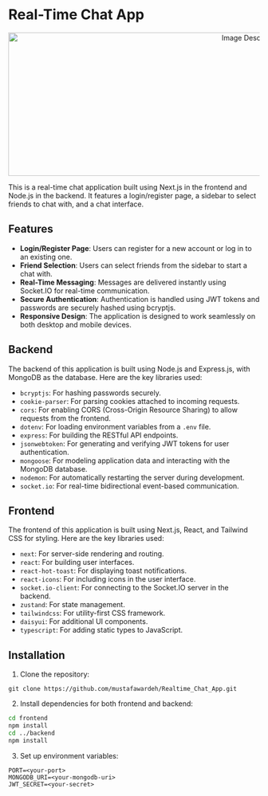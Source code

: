 # Real-Time Chat App
<div style="text-align: center;">
  <img src="https://res.cloudinary.com/dsos2uuov/image/upload/v1708786694/h8zkvzf9nfqzeop2zevt.png" alt="Image Description" style="width:100vw;height:30vw">
</div>

This is a real-time chat application built using Next.js in the frontend and Node.js in the backend. It features a login/register page, a sidebar to select friends to chat with, and a chat interface.

## Features

- **Login/Register Page**: Users can register for a new account or log in to an existing one.
- **Friend Selection**: Users can select friends from the sidebar to start a chat with.
- **Real-Time Messaging**: Messages are delivered instantly using Socket.IO for real-time communication.
- **Secure Authentication**: Authentication is handled using JWT tokens and passwords are securely hashed using bcryptjs.
- **Responsive Design**: The application is designed to work seamlessly on both desktop and mobile devices.

## Backend

The backend of this application is built using Node.js and Express.js, with MongoDB as the database. Here are the key libraries used:

- `bcryptjs`: For hashing passwords securely.
- `cookie-parser`: For parsing cookies attached to incoming requests.
- `cors`: For enabling CORS (Cross-Origin Resource Sharing) to allow requests from the frontend.
- `dotenv`: For loading environment variables from a `.env` file.
- `express`: For building the RESTful API endpoints.
- `jsonwebtoken`: For generating and verifying JWT tokens for user authentication.
- `mongoose`: For modeling application data and interacting with the MongoDB database.
- `nodemon`: For automatically restarting the server during development.
- `socket.io`: For real-time bidirectional event-based communication.

## Frontend

The frontend of this application is built using Next.js, React, and Tailwind CSS for styling. Here are the key libraries used:

- `next`: For server-side rendering and routing.
- `react`: For building user interfaces.
- `react-hot-toast`: For displaying toast notifications.
- `react-icons`: For including icons in the user interface.
- `socket.io-client`: For connecting to the Socket.IO server in the backend.
- `zustand`: For state management.
- `tailwindcss`: For utility-first CSS framework.
- `daisyui`: For additional UI components.
- `typescript`: For adding static types to JavaScript.

## Installation

1. Clone the repository:
```
git clone https://github.com/mustafawardeh/Realtime_Chat_App.git
```

2. Install dependencies for both frontend and backend:

```bash
cd frontend
npm install
cd ../backend
npm install
```
3. Set up environment variables:
```
PORT=<your-port>
MONGODB_URI=<your-mongodb-uri>
JWT_SECRET=<your-secret>
```
